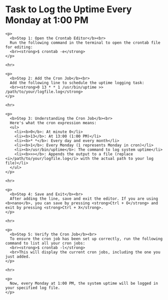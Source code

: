 <!DOCTYPE html>
<html lang="en">
  <head>
    <meta charset="UTF-8">
    <meta name="viewport" content="width=device-width, initial-scale=1.0">
    <title>Cron Task to Log Uptime</title>
  </head>
  <body>
    <h1>Task to Log the Uptime Every Monday at 1:00 PM</h1>

    <p>
      <b>Step 1: Open the Crontab Editor</b><br>
      Run the following command in the terminal to open the crontab file for editing:
      <br><strong>$ crontab -e</strong>
    </p>

    <hr>

    <p>
      <b>Step 2: Add the Cron Job</b><br>
      Add the following line to schedule the uptime logging task:
      <br><strong>0 13 * * 1 /usr/bin/uptime >> /path/to/your/logfile.log</strong>
    </p>

    <hr>

    <p>
      <b>Step 3: Understanding the Cron Job</b><br>
      Here's what the cron expression means:
      <ul>
        <li><b>0</b>: At minute 0</li>
        <li><b>13</b>: At 13:00 (1:00 PM)</li>
        <li><b>* *</b>: Every day and every month</li>
        <li><b>1</b>: Every Monday (1 represents Monday in cron)</li>
        <li><b>/usr/bin/uptime</b>: The command to log system uptime</li>
        <li><b>>></b>: Appends the output to a file (replace <i>/path/to/your/logfile.log</i> with the actual path to your log file)</li>
      </ul>
    </p>

    <hr>

    <p>
      <b>Step 4: Save and Exit</b><br>
      After adding the line, save and exit the editor. If you are using <b>nano</b>, you can save by pressing <strong>Ctrl + O</strong> and exit by pressing <strong>Ctrl + X</strong>.
    </p>

    <hr>

    <p>
      <b>Step 5: Verify the Cron Job</b><br>
      To ensure the cron job has been set up correctly, run the following command to list all your cron jobs:
      <br><strong>$ crontab -l</strong>
      <br>This will display the current cron jobs, including the one you just added.
    </p>

    <hr>

    <p>
      Now, every Monday at 1:00 PM, the system uptime will be logged in your specified log file.
    </p>
  </body>
</html>
